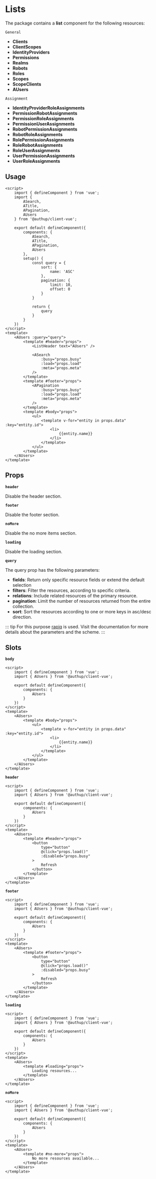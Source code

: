# Lists

The package contains a **list** component for the following resources:

`General`
- **Clients**
- **ClientScopes**
- **IdentityProviders**
- **Permissions**
- **Realms**
- **Robots**
- **Roles**
- **Scopes**
- **ScopeClients**
- **AUsers**

`Assignment`
- **IdentityProviderRoleAssignments**
- **PermissionRobotAssignments**
- **PermissionRoleAssignments**
- **PermissionUserAssignments**
- **RobotPermissionAssignments**
- **RobotRoleAssignments**
- **RolePermissionAssignments**
- **RoleRobotAssignments**
- **RoleUserAssignments**
- **UserPermissionAssignments**
- **UserRoleAssignments**

## Usage

```vue
<script>
    import { defineComponent } from 'vue';
    import { 
        ASearch,
        ATitle,
        APagination,
        AUsers 
    } from '@authup/client-vue';

    export default defineComponent({
        components: {
            ASearch,
            ATitle,
            APagination,
            AUsers
        },
        setup() {
            const query = {
                sort: {
                    name: 'ASC'
                },
                pagination: {
                    limit: 10,
                    offset: 0
                }
            }

            return {
                query
            }
        }
    })
</script>
<template>
    <AUsers :query="query">
        <template #header="props">
            <ListHeader text="AUsers" />

            <ASearch
                :busy="props.busy"
                :load="props.load"
                :meta="props.meta"
            />
        </template>
        <template #footer="props">
            <APagination
                :busy="props.busy"
                :load="props.load"
                :meta="props.meta"
            />
        </template>
        <template #body="props">
            <ul>
                <template v-for="entity in props.data" :key="entity.id">
                    <li>
                        {{entity.name}}
                    </li>
                </template>
            </ul>
        </template>
    </AUsers>
</template>
```

## Props

**`header`**

Disable the header section.

**`footer`**

Disable the footer section.

**`noMore`**

Disable the no more items section.

**`loading`**

Disable the loading section.

**`query`**

The query prop has the following parameters:
- **fields**: Return only specific resource fields or extend the default selection
- **filters**: Filter the resources, according to specific criteria.
- **relations**: Include related resources of the primary resource.
- **pagination**: Limit the number of resources returned from the entire collection.
- **sort**: Sort the resources according to one or more keys in asc/desc direction.

::: tip
For this purpose [rapiq](https://github.com/tada5hi) is used.
Visit the documentation for more details about the parameters and the scheme.
:::

## Slots

**`body`**

```vue
<script>
    import { defineComponent } from 'vue';
    import { AUsers } from '@authup/client-vue';

    export default defineComponent({
        components: {
            AUsers
        }
    })
</script>
<template>
    <AUsers>
        <template #body="props">
            <ul>
                <template v-for="entity in props.data" :key="entity.id">
                    <li>
                        {{entity.name}}
                    </li>
                </template>
            </ul>
        </template>
    </AUsers>
</template>
```

**`header`**

```vue
<script>
    import { defineComponent } from 'vue';
    import { AUsers } from '@authup/client-vue';

    export default defineComponent({
        components: {
            AUsers
        }
    })
</script>
<template>
    <AUsers>
        <template #header="props">
            <button
                type="button"
                @click="props.load()"
                :disabled="props.busy"
            >
                Refresh
            </button>
        </template>
    </AUsers>
</template>
```

**`footer`**

```vue
<script>
    import { defineComponent } from 'vue';
    import { AUsers } from '@authup/client-vue';

    export default defineComponent({
        components: {
            AUsers
        }
    })
</script>
<template>
    <AUsers>
        <template #footer="props">
            <button
                type="button"
                @click="props.load()"
                :disabled="props.busy"
            >
                Refresh
            </button>
        </template>
    </AUsers>
</template>
```

**`loading`**

```vue
<script>
    import { defineComponent } from 'vue';
    import { AUsers } from '@authup/client-vue';

    export default defineComponent({
        components: {
            AUsers
        }
    })
</script>
<template>
    <AUsers>
        <template #loading="props">
            Loading resources...
        </template>
    </AUsers>
</template>
```


**`noMore`**

```vue
<script>
    import { defineComponent } from 'vue';
    import { AUsers } from '@authup/client-vue';

    export default defineComponent({
        components: {
            AUsers
        }
    })
</script>
<template>
    <AUsers>
        <template #no-more="props">
            No more resources available...
        </template>
    </AUsers>
</template>
```
